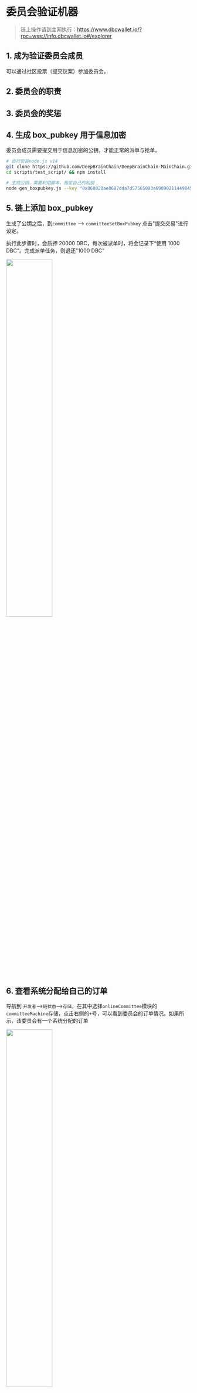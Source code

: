 # 委员会验证机器

> 链上操作请到主网执行：https://www.dbcwallet.io/?rpc=wss://info.dbcwallet.io#/explorer

## 1. 成为验证委员会成员

可以通过社区投票（提交议案）参加委员会。

## 2. 委员会的职责



## 3. 委员会的奖惩



## 4. 生成 box_pubkey 用于信息加密

委员会成员需要提交用于信息加密的公钥，才能正常的派单与抢单。

```bash
# 自行安装node.js v14
git clone https://github.com/DeepBrainChain/DeepBrainChain-MainChain.git && cd DeepBrainChain-MainChain
cd scripts/test_script/ && npm install

# 生成公钥，需要利用脚本，指定自己的私钥
node gen_boxpubkey.js --key "0x868020ae0687dda7d57565093a69090211449845a7e11453612800b663307246"
```

## 5. 链上添加 box_pubkey

生成了公钥之后，到`committee` --> `committeeSetBoxPubkey` 点击"提交交易"进行设定。

执行此步骤时，会质押 20000 DBC，每次被派单时，将会记录下“使用 1000 DBC”。完成派单任务，则退还"1000 DBC"

<img src="./bonding_machine.assets/image-20210623145108399.png" width="50%" height="50%">



## 6. 查看系统分配给自己的订单

导航到 `开发者`-->`链状态`-->`存储`，在其中选择`onlineCommittee`模块的`committeeMachine`存储，点击右侧的`+`号，可以看到委员会的订单情况。如果所示，该委员会有一个系统分配的订单

<img src="./bonding_machine.assets/image-20210601164137286.png" width="50%" height="50%">

## 7. 查看系统分配给该委员会进行验证的时间区间

导航到 `开发者`--`链存储`--`存储`，选择`onlineCommittee`的`committeeOps`方法，并输入自己的委员会帐号，与上一步委派的机器 ID，可以查询到类似下面的信息：

<img src="./bonding_machine.assets/image-20210601164631426.png" width="50%" height="50%">

其中，booked_time 表示派单时间，注意，派单之后的 36~48 小时(也就是区块高度 booked_time + 4320 ~ booked_time + 5760)之间，委员会提交原始信息。

`verify_time` 表示系统分派的，委员会验证机器信息的开始时间。如图，该委员会被分派了 9 次机会来验证机器，每次持续时间为 4 个小时，也就是 480 个块高。此时，委员会可以挑选自己方便的时间，通过前端查询该机器的登录信息，登录到系统中验证机器。

## 8. 查询机器信息

### 8.1 下载 Postman

下载安装 postman，具体下载请去官网根据操作系统安装。

下载 json 文件：http://114.116.21.175:22244/dbc-develop-0.3.7.5.postman_collection.json

导入 json 文件：fiel----import----选择 json 文件导入 import

<img src="https://user-images.githubusercontent.com/32829693/133870420-b790637c-cab6-44f9-ba00-493eadc951cd.png" width="50%" height="50%">

将客户端 ip 地址以及端口更换为 `121.57.95.175:5679`

### 8.2 查看宿主机详细信息：

```shell
签名工具下载地址：https://github.com/DeepBrainChain/DBC-AIComputingNet/releases/download/0.3.7.3/sign_tool

# 安装依赖 libvirt：
## Ubuntu
sudo apt-get install libvirt
## Arch
yay -S libvirt

# 添加执行权限：
chmod +x sign_tool
 # 然后签名执行：
./sign_tool 钱包地址 钱包私钥
```

<img src="https://user-images.githubusercontent.com/32829693/133870889-61976abb-ae6b-4cd6-97e3-9e9205745346.png" width="50%" height="50%">

在下图中替换：sign、nonce、wallet （注意：同一个机器 sign、nonce 只能使用一次），可以查询到机器信息
<img width="50%" height="50" alt="1631934612(1)" src="https://user-images.githubusercontent.com/32829693/133870573-04dbcb84-9112-4837-b8e4-20db8538c079.png">

<img width="50%" height="50" alt="46ee522c8a34cfe14979db0e7b91ca6" src="https://user-images.githubusercontent.com/32829693/133871452-06dde25a-9691-44dc-b35b-124dbece44fd.png">

查看机器 GPU 信息

### 8.3 创建虚拟机机器

<img src="./bonding_machine.assets/test_create.png" width="50%" height="50%">

创建过程比较慢，大约在五分钟到十五分钟之间，在 postman 的查看 task 详细信息查看虚拟机登录信息及虚拟机状态，如返回的结果中"status": "creating"表示虚拟机正在创建，此时等待即可

<img src="./bonding_machine.assets/task_info.png" width="50%" height="50%">

### 6.4 进入创建的虚拟机执行`nvidia-smi -L`查看显卡类型

<img src="./bonding_machine.assets/nvidia.png" width="50%" height="50%">

查询完成后将虚拟机删除，出现 OK 说明删除成功

<img src="./bonding_machine.assets/delete.png" width="50%" height="50%">

## 9. 委员会计算获得机器信息的 hash

我们已经提供了脚本来计算需要填写的信息的 Hash：

`https://github.com/DeepBrainChain/DeepBrainChain-MainChain/blob/master/scripts/hash_machine_info.py`

当获取到要求的信息后，修改该脚本，并执行，得到 hash 值。**请保存好所填写的信息，直到该机器上线成功，或者上线失败**

```bash
python3 hash_machine_info.py
```

## 10. 委员会提交机器信息的 Hash

如图，在 36 小时之前提交机器信息的 Hash(提交的时候要注意 0x 一定不能去掉)

注意：图片中，**leaseCommittee 替换成 onlineCommittee!!!** 其他不变。

<img src="./bonding_machine.assets/image-20210601165736511.png" width="50%" height="50%">

## 11. 委员会提交机器的原始信息

**请确保提交机器原始信息时，在派单之后的 36~48 小时之间！**

<img src="./bonding_machine.assets/image-20210601165851303.png" width="50%" height="50%">

## 12. 委员会奖励的查询与领取

### 12.1 查询奖励

导航到 开发者--链状态--存储，查询委员会帐号对应的奖励（committee 模块的 committeeStake 方法）。如图，其中`can_claim_reward`为可领取的奖励；`claimed_reward`为已经领取的奖励。

<img src="./Machine_verification.assets/image-20211020112744070.png" width="50%" height="50%">

### 12.2 领取奖励

导航到 开发者--交易，选择委员会帐号，选择 `committee` 模块的 `claimReward` 方法，提交交易即可。

<img src="./Machine_verification.assets/image-20211020112948942.png" width="50%" height="50%">

## 13. 其他操作

### 13.1 委员会添加质押

可以调用 `committee` --> `committeeAddStake` 方法。当(质押数量-已使用的质押) > 质押数量\*40%时，委员会状态为"可派单的"

### 13.2 委员会减少质押

调用 `committee` --> `committeeReduceStake`方法。注意，最小质押当前为2万DBC，减少后如果小于最小质押，将会无法减少质押。

### 13.3 查询惩罚(TODO)

委员会可以通过 开发者--链状态--选择 committee 模块的 pendingSlash 方法来查询奖励。其中，SlashId 为自增的，可以不包含该值，查询所有还没执行的惩罚。

如下图，可以查看惩罚金额(slash_amount)，原因(slash_reason)，惩罚执行时间(slash_exec_time)，惩罚产生时间(slash_time)等信息。

<img src="./Machine_verification.assets/image-20211020113330231.png" width="50%" height="50%">

### 13.4 惩罚申诉(TODO)

